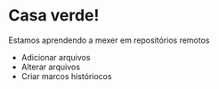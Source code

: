 # Casa verde!

Estamos aprendendo a mexer em repositórios remotos

- Adicionar arquivos
- Alterar arquivos
- Criar marcos históriocos
